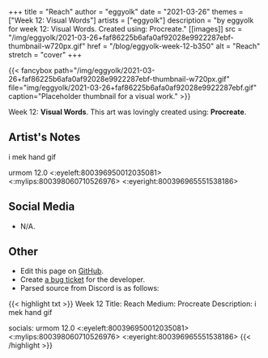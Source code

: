 +++
title =       "Reach"
author =      "eggyolk"
date =        "2021-03-26"
themes =      ["Week 12: Visual Words"]
artists =     ["eggyolk"]
description = "by eggyolk for week 12: Visual Words. Created using: Procreate."
[[images]]
              src = "/img/eggyolk/2021-03-26+faf86225b6afa0af92028e9922287ebf-thumbnail-w720px.gif"
              href = "/blog/eggyolk-week-12-b350"
              alt = "Reach"
              stretch = "cover"
+++


{{< fancybox path="/img/eggyolk/2021-03-26+faf86225b6afa0af92028e9922287ebf-thumbnail-w720px.gif" file="img/eggyolk/2021-03-26+faf86225b6afa0af92028e9922287ebf.gif" caption="Placeholder thumbnail for a visual work." >}}


Week 12: **Visual Words**. This art was lovingly created using: **Procreate**.

## Artist's Notes

i mek hand gif 

urmom 12.0 <:eyeleft:800396950012035081> <:mylips:800398060710526976> <:eyeright:800396965551538186>

## Social Media

- N/A.

## Other

- Edit this page on [GitHub](https://github.com/teaminkling/web-refresh/edit/main/content/blog/eggyolk-week-12-b350.md).
- Create [a bug ticket](https://github.com/teaminkling/web-refresh/issues/new?assignees=&labels=bug&template=problem-report.md&title=) for the developer.
- Parsed source from Discord is as follows:

{{< highlight txt >}}
Week 12
Title: Reach
Medium: Procreate
Description: i mek hand gif 

socials: urmom 12.0 <:eyeleft:800396950012035081> <:mylips:800398060710526976> <:eyeright:800396965551538186>
{{< /highlight >}}